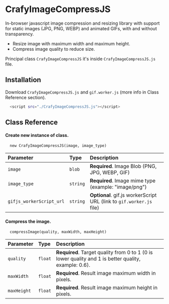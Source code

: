 # CrafyImageCompressJS

In-browser javascript image compression and resizing library with support for static images (JPG, PNG, WEBP) and animated GIFs, with and without transparency.

- Resize image with maximum width and maximum height.
- Compress image quality to reduce size.

Principal class `CrafyImageCompressJS` it's inside `CrafyImageCompressJS.js` file.
## Installation

Download `CrafyImageCompressJS.js` and `gif.worker.js` (more info in Class Reference section).

```bash
  <script src="./CrafyImageCompressJS.js"></script>
```
    
## Class Reference

#### Create new instance of class.

```http
  new CrafyImageCompressJS(image, image_type)
```

| Parameter | Type     | Description                |
| :-------- | :------- | :------------------------- |
| `image` | `blob` | **Required**. Image Blob (PNG, JPG, WEBP, GIF) |
| `image_type` | `string` | **Required**. Image mime type (example: "image/png") |
| `gifjs_workerScript_url` | `string` | **Optional**. gif.js workerScript URL (link to `gif.worker.js` file) |

#### Compress the image.

```http
  compressImage(quality, maxWidth, maxHeight)
```

| Parameter | Type     | Description                       |
| :-------- | :------- | :-------------------------------- |
| `quality`      | `float` | **Required**. Target quality from 0 to 1 (0 is lower quality and 1 is better quality, example: 0.6). |
| `maxWidth`      | `float` | **Required**. Result image maximum width in pixels. |
| `maxHeight`      | `float` | **Required**. Result image maximum height in pixels. |
